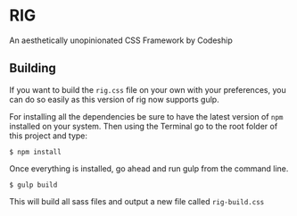 RIG
===
An aesthetically unopinionated CSS Framework by Codeship

## Building

If you want to build the `rig.css` file on your own with your preferences, you can do so easily as this version of rig now supports gulp.

For installing all the dependencies be sure to have the latest version of `npm` installed on your system. Then using the Terminal go to the root folder of this project and type:

```
$ npm install
```

Once everything is installed, go ahead and run gulp from the command line.

```
$ gulp build
```

This will build all sass files and output a new file called `rig-build.css`
